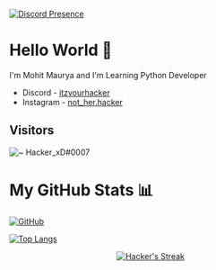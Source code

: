 [![Discord Presence](https://lanyard.cnrad.dev/api/289100850285117460)](https://discord.com/users/289100850285117460)
# Hello World 👋




I'm Mohit Maurya and I'm Learning Python Developer





- Discord - [itzyourhacker](https://discord.com/users/289100850285117460)
- Instagram - [not_her.hacker](https://instagram.com/not_her.hacker)



## Visitors
![~ Hacker_xD#0007](https://profile-counter.glitch.me/ItzYourHacker/count.svg)


# My GitHub Stats 📊

[![GitHub](https://github-readme-stats.vercel.app/api?username=ItzYourHacker&theme=tokyonight)](https://github.com/ItzYourHacker)

[![Top Langs](https://github-readme-stats.vercel.app/api/top-langs/?username=ItzYourHacker&theme=tokyonight&layout=compact)](https://github.com/ItzYourHacker)


</span>

<p align="center">
    <a href="https://github.com/ItzYourHacker/github-readme-streak-stats">
        <img title="🔥 Get streak stats for your profile at git.io/streak-stats" alt="Hacker's Streak" src="https://github-readme-streak-stats.herokuapp.com/?user=ItzYourHacker&theme=black-ice&hide_border=true&stroke=0000&background=060A0CD0"/>
    </a>
</p>
